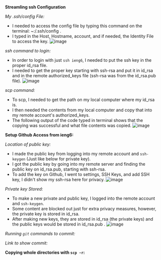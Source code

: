 **Streamling ssh Configuration**

_My .ssh/config File:_
* I needed to access the config file by typing this command on the terminal: ~:/.ssh/config .
* I typed in the Host, Hostname, account, and if needed, the Identity File to access the key.
![image](https://user-images.githubusercontent.com/103149284/167310603-dc075ffb-16d3-4f9e-b645-0d4a037d402b.png)

_ssh command to login:_
* In order to login with just `ssh ieng6`, I needed to put the ssh key in the proper id_rsa file.
* I needed to get the proper key starting with ssh-rsa and put it in id_rsa and in the remote authorized_keys file (ssh-rsa was from the id_rsa.pub file).
![image](https://user-images.githubusercontent.com/103149284/167344927-6a09fc21-a731-4a82-b7ed-de9452cb7245.png)

_scp command:_
* To scp, I needed to get the path on my local computer where my id_rsa is.
* I then needed the contents from my local computer and copy that into my remote account's authorized_keys.
* The following output of the code typed in terminal shows that the copying was successful and what file contents was copied.
![image](https://user-images.githubusercontent.com/103149284/167477247-c12b6761-e266-4662-a769-51b41d71a5be.png)
 


**Setup Github Access from ieng6:**

_Location of public key:_
* I made the public key from logging into my remote account and `ssh-keygen` (Just like below for private key).
* I got the public key by going into my remote server and finding the public key on id_rsa.pub, starting with ssh-rsa.
* To add the key on Github, I went to settings, SSH Keys, and add SSH key, I didn't show my ssh-rsa here for privacy.
![image](https://user-images.githubusercontent.com/103149284/167480453-1911af09-24f4-4c7f-9525-c667504bb131.png)

_Private key Stored:_
* To make a new private and public key, I logged into the remote account and `ssh-keygen`.
* Some content are blocked out just for extra privacy measures, however, the private key is stored in id_rsa.
* After making new keys, they are stored in id_rsa (the private keys) and the public keys would be stored in id_rsa.pub .
![image](https://user-images.githubusercontent.com/103149284/167479729-d811d538-e860-4882-a730-b936a439dc49.png)

_Running `git` commands to commit:_

_Link to show commit:_


**Copying whole directories with `scp -r`:**
